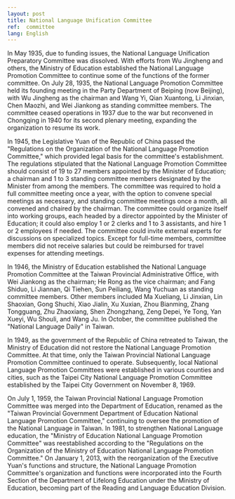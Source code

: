 ```yaml
---
layout: post
title: National Language Unification Committee
ref:  committee
lang: English
---
```


In May 1935, due to funding issues, the National Language Unification Preparatory Committee was dissolved. With efforts from Wu Jingheng and others, the Ministry of Education established the National Language Promotion Committee to continue some of the functions of the former committee. On July 28, 1935, the National Language Promotion Committee held its founding meeting in the Party Department of Beiping (now Beijing), with Wu Jingheng as the chairman and Wang Yi, Qian Xuantong, Li Jinxian, Chen Maozhi, and Wei Jiankong as standing committee members. The committee ceased operations in 1937 due to the war but reconvened in Chongqing in 1940 for its second plenary meeting, expanding the organization to resume its work.

In 1945, the Legislative Yuan of the Republic of China passed the "Regulations on the Organization of the National Language Promotion Committee," which provided legal basis for the committee's establishment. The regulations stipulated that the National Language Promotion Committee should consist of 19 to 27 members appointed by the Minister of Education; a chairman and 1 to 3 standing committee members designated by the Minister from among the members. The committee was required to hold a full committee meeting once a year, with the option to convene special meetings as necessary, and standing committee meetings once a month, all convened and chaired by the chairman. The committee could organize itself into working groups, each headed by a director appointed by the Minister of Education; it could also employ 1 or 2 clerks and 1 to 3 assistants, and hire 1 or 2 employees if needed. The committee could invite external experts for discussions on specialized topics. Except for full-time members, committee members did not receive salaries but could be reimbursed for travel expenses for attending meetings.

In 1946, the Ministry of Education established the National Language Promotion Committee at the Taiwan Provincial Administrative Office, with Wei Jiankong as the chairman; He Rong as the vice chairman; and Fang Shiduo, Li Jiannan, Qi Tiehen, Sun Peiliang, Wang Yuchuan as standing committee members. Other members included Ma Xueliang, Li Jinxian, Lin Shaoxian, Gong Shuchi, Xiao Jialin, Xu Xuxian, Zhou Bianming, Zhang Tongguang, Zhu Zhaoxiang, Shen Zhongzhang, Zeng Depei, Ye Tong, Yan Xueyi, Wu Shouli, and Wang Ju. In October, the committee published the "National Language Daily" in Taiwan.

In 1949, as the government of the Republic of China retreated to Taiwan, the Ministry of Education did not restore the National Language Promotion Committee. At that time, only the Taiwan Provincial National Language Promotion Committee continued to operate. Subsequently, local National Language Promotion Committees were established in various counties and cities, such as the Taipei City National Language Promotion Committee established by the Taipei City Government on November 8, 1969.

On July 1, 1959, the Taiwan Provincial National Language Promotion Committee was merged into the Department of Education, renamed as the "Taiwan Provincial Government Department of Education National Language Promotion Committee," continuing to oversee the promotion of the National Language in Taiwan. In 1981, to strengthen National Language education, the "Ministry of Education National Language Promotion Committee" was reestablished according to the "Regulations on the Organization of the Ministry of Education National Language Promotion Committee." On January 1, 2013, with the reorganization of the Executive Yuan's functions and structure, the National Language Promotion Committee's organization and functions were incorporated into the Fourth Section of the Department of Lifelong Education under the Ministry of Education, becoming part of the Reading and Language Education Division.
